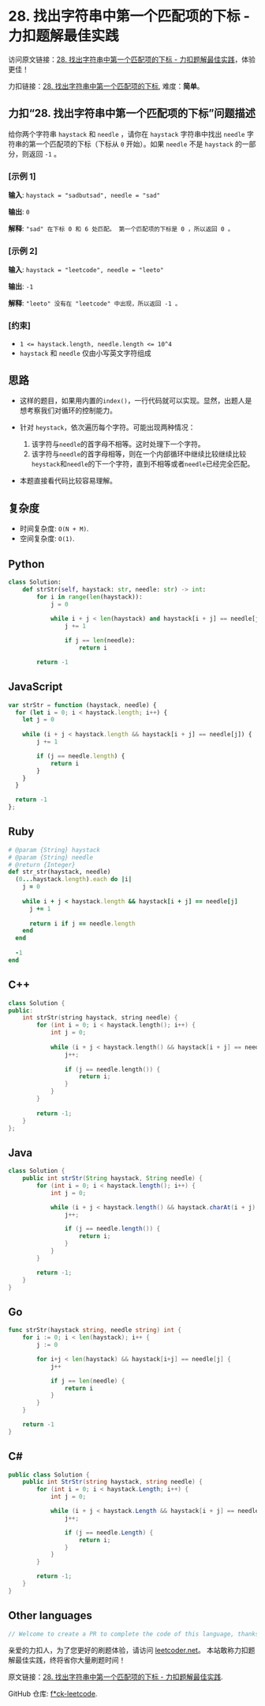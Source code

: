 # 28. 找出字符串中第一个匹配项的下标 - 力扣题解最佳实践

访问原文链接：[28. 找出字符串中第一个匹配项的下标 - 力扣题解最佳实践](https://leetcoder.net/zh/leetcode/28-find-the-index-of-the-first-occurrence-in-a-string)，体验更佳！

力扣链接：[28. 找出字符串中第一个匹配项的下标](https://leetcode.cn/problems/find-the-index-of-the-first-occurrence-in-a-string), 难度：**简单**。

## 力扣“28. 找出字符串中第一个匹配项的下标”问题描述

给你两个字符串 `haystack` 和 `needle` ，请你在 `haystack` 字符串中找出 `needle` 字符串的第一个匹配项的下标（下标从 `0` 开始）。如果 `needle` 不是 `haystack` 的一部分，则返回 `-1` 。

### [示例 1]

**输入**: `haystack = "sadbutsad", needle = "sad"`

**输出**: `0`

**解释**: `"sad" 在下标 0 和 6 处匹配。
第一个匹配项的下标是 0 ，所以返回 0 。`

### [示例 2]

**输入**: `haystack = "leetcode", needle = "leeto"`

**输出**: `-1`

**解释**: `"leeto" 没有在 "leetcode" 中出现，所以返回 -1 。`

### [约束]

- `1 <= haystack.length, needle.length <= 10^4`
- `haystack` 和 `needle` 仅由小写英文字符组成

## 思路

- 这样的题目，如果用内置的`index()`，一行代码就可以实现。显然，出题人是想考察我们对循环的控制能力。
- 针对 `heystack`，依次遍历每个字符。可能出现两种情况：
	1. 该字符与`needle`的首字母不相等。这时处理下一个字符。
	2. 该字符与`needle`的首字母相等，则在一个内部循环中继续比较继续比较`heystack`和`needle`的下一个字符，直到不相等或者`needle`已经完全匹配。

- 本题直接看代码比较容易理解。

## 复杂度

- 时间复杂度: `O(N + M)`.
- 空间复杂度: `O(1)`.

## Python

```python
class Solution:
    def strStr(self, haystack: str, needle: str) -> int:
        for i in range(len(haystack)):
            j = 0
            
            while i + j < len(haystack) and haystack[i + j] == needle[j]:
                j += 1

                if j == len(needle):
                    return i

        return -1
```

## JavaScript

```javascript
var strStr = function (haystack, needle) {
  for (let i = 0; i < haystack.length; i++) {
    let j = 0
            
    while (i + j < haystack.length && haystack[i + j] == needle[j]) {
        j += 1

        if (j == needle.length) {
            return i
        }
    }
  }

  return -1
};
```

## Ruby

```ruby
# @param {String} haystack
# @param {String} needle
# @return {Integer}
def str_str(haystack, needle)
  (0...haystack.length).each do |i|
    j = 0
    
    while i + j < haystack.length && haystack[i + j] == needle[j]
      j += 1
      
      return i if j == needle.length
    end
  end
  
  -1
end
```

## C++

```cpp
class Solution {
public:
    int strStr(string haystack, string needle) {
        for (int i = 0; i < haystack.length(); i++) {
            int j = 0;
            
            while (i + j < haystack.length() && haystack[i + j] == needle[j]) {
                j++;
                
                if (j == needle.length()) {
                    return i;
                }
            }
        }
        
        return -1;
    }
};
```

## Java

```java
class Solution {
    public int strStr(String haystack, String needle) {
        for (int i = 0; i < haystack.length(); i++) {
            int j = 0;

            while (i + j < haystack.length() && haystack.charAt(i + j) == needle.charAt(j)) {
                j++;

                if (j == needle.length()) {
                    return i;
                }
            }
        }

        return -1;
    }
}
```

## Go

```go
func strStr(haystack string, needle string) int {
    for i := 0; i < len(haystack); i++ {
        j := 0

        for i+j < len(haystack) && haystack[i+j] == needle[j] {
            j++

            if j == len(needle) {
                return i
            }
        }
    }

    return -1
}
```

## C#

```csharp
public class Solution {
    public int StrStr(string haystack, string needle) {
        for (int i = 0; i < haystack.Length; i++) {
            int j = 0;

            while (i + j < haystack.Length && haystack[i + j] == needle[j]) {
                j++;

                if (j == needle.Length) {
                    return i;
                }
            }
        }

        return -1;
    }
}
```

## Other languages

```java
// Welcome to create a PR to complete the code of this language, thanks!
```

亲爱的力扣人，为了您更好的刷题体验，请访问 [leetcoder.net](https://leetcoder.net/zh)。
本站敢称力扣题解最佳实践，终将省你大量刷题时间！

原文链接：[28. 找出字符串中第一个匹配项的下标 - 力扣题解最佳实践](https://leetcoder.net/zh/leetcode/28-find-the-index-of-the-first-occurrence-in-a-string).

GitHub 仓库: [f*ck-leetcode](https://github.com/fuck-leetcode/fuck-leetcode).

